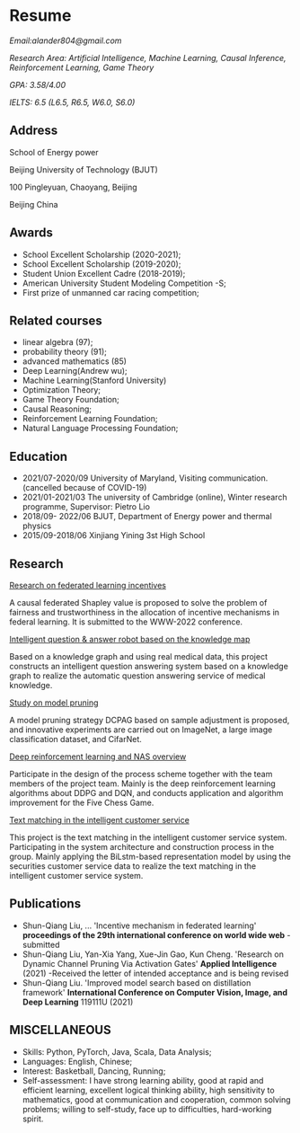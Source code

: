 # Resume

_Email:alander804@gmail.com_

_Research Area: Artificial Intelligence, Machine Learning, Causal Inference, Reinforcement Learning, Game Theory_

_GPA: 3.58/4.00_

_IELTS: 6.5 (L6.5, R6.5, W6.0, S6.0)_


## Address
School of Energy power

Beijing University of Technology (BJUT)

100 Pingleyuan, Chaoyang, Beijing

Beijing China

## Awards
- School Excellent Scholarship (2020-2021); 
- School Excellent Scholarship (2019-2020); 
- Student Union Excellent Cadre (2018-2019);
- American University Student Modeling Competition -S;
- First prize of unmanned car racing competition;

## Related courses
- linear algebra (97); 
- probability theory (91);
- advanced mathematics (85)
- Deep Learning(Andrew wu);
- Machine Learning(Stanford University)
- Optimization Theory; 
- Game Theory Foundation; 
- Causal Reasoning; 
- Reinforcement Learning Foundation; 
- Natural Language Processing Foundation;

## Education
- 2021/07-2020/09 University of Maryland, Visiting communication. (cancelled because of COVID-19)
- 2021/01-2021/03 The university of Cambridge (online), Winter research programme, Supervisor: Pietro Lio
- 2018/09- 2022/06 BJUT, Department of Energy power and thermal physics
- 2015/09-2018/06 Xinjiang Yining 3st High School

## Research
[Research on federated learning incentives](https://github.com/Jonas-star804/causal_shapley_value.github.io.git)

A causal federated Shapley value is proposed to solve the problem of fairness and trustworthiness in the allocation of incentive mechanisms in federal learning. It is submitted to the WWW-2022 conference.

[Intelligent question & answer robot based on the knowledge map](https://github.com/Jonas-star804/answer-robot_based_on_the_knowledge_map.github.io.git)

Based on a knowledge graph and using real medical data, this project constructs an intelligent question answering system based on a knowledge graph to realize the automatic question answering service of medical knowledge.

[Study on model pruning](https://github.com/Jonas-star804/DCPAG.git)

A model pruning strategy DCPAG based on sample adjustment is proposed, and innovative experiments are carried out on ImageNet, a large image classification dataset, and CifarNet. 

[Deep reinforcement learning and NAS overview](https://github.com/Jonas-star804/wuziqi.github.io.git)

Participate in the design of the process scheme together with the team members of the project team. Mainly is the deep reinforcement learning algorithms about DDPG and DQN, and conducts application and algorithm improvement for the Five Chess Game.

[Text matching in the intelligent customer service](https://github.com/Jonas-star804/Text_matching-.github.io.git)

This project is the text matching in the intelligent customer service system. Participating in the system architecture and construction process in the group. Mainly applying the BiLstm-based representation model by using the securities customer service data to realize the text matching in the intelligent customer service system.



## Publications
- Shun-Qiang Liu, ... 'Incentive mechanism in federated learning' **proceedings of the 29th international conference on world wide web** - submitted
- Shun-Qiang Liu, Yan-Xia Yang, Xue-Jin Gao, Kun Cheng. 'Research on Dynamic Channel Pruning Via Activation Gates'  **Applied Intelligence** (2021) -Received the letter of intended acceptance and is being revised
- Shun-Qiang Liu. 'Improved model search based on distillation framework' **International Conference on Computer Vision, Image, and Deep Learning** 119111U (2021)


## MISCELLANEOUS
- Skills: Python, PyTorch, Java, Scala, Data Analysis;
- Languages: English, Chinese; 
- Interest: Basketball, Dancing, Running;
- Self-assessment: I have strong learning ability, good at rapid and efficient learning, excellent logical thinking ability, high sensitivity to mathematics, good at communication and cooperation, common solving problems; willing to self-study, face up to difficulties, hard-working spirit.
